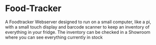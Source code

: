 # Food-Tracker
A Foodtracker Webserver designed to run on a small computer, like a pi, with a small touch display and barcode scanner to keep an inventory of everything in your fridge. The inventory can be checked in a Showroom where you can see everything currently in stock
